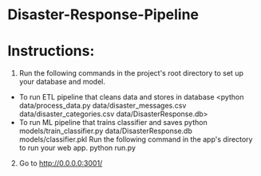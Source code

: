 # Disaster-Response-Pipeline

# Instructions:
1. Run the following commands in the project's root directory to set up your database and model.<br>

* To run ETL pipeline that cleans data and stores in database <python data/process_data.py data/disaster_messages.csv data/disaster_categories.csv data/DisasterResponse.db>
* To run ML pipeline that trains classifier and saves python models/train_classifier.py data/DisasterResponse.db models/classifier.pkl
Run the following command in the app's directory to run your web app. python run.py

2. Go to http://0.0.0.0:3001/

